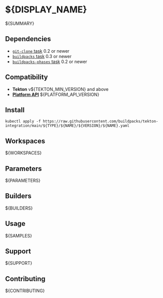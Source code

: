 # ${DISPLAY_NAME}

${SUMMARY}

## Dependencies

- [`git-clone` task](https://github.com/tektoncd/catalog/tree/master/task/git-clone) 0.2 or newer
- [`buildpacks` task](https://github.com/buildpacks/tekton-integration/tree/main/task/buildpacks/) 0.3 or newer
- [`buildpacks-phases` task](https://github.com/buildpacks/tekton-integration/tree/main/task/buildpacks-phases/) 0.2 or newer

## Compatibility

- **Tekton** v${TEKTON_MIN_VERSION} and above
- **[Platform API][platform-api]** ${PLATFORM_API_VERSION}

[platform-api]: https://buildpacks.io/docs/reference/spec/platform-api/

## Install

```
kubectl apply -f https://raw.githubusercontent.com/buildpacks/tekton-integration/main/${TYPE}/${NAME}/${VERSION}/${NAME}.yaml
```

## Workspaces

${WORKSPACES}

## Parameters

${PARAMETERS}

## Builders

${BUILDERS}

## Usage

${SAMPLES}

## Support

${SUPPORT}

## Contributing

${CONTRIBUTING}
